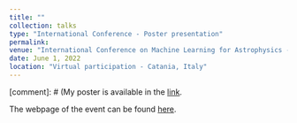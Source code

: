 ```yaml
---
title: ""
collection: talks
type: "International Conference - Poster presentation"
permalink: 
venue: "International Conference on Machine Learning for Astrophysics - ML4Astro"
date: June 1, 2022
location: "Virtual participation - Catania, Italy"
---
```


[comment]: # (My poster is available in the [link](https://indico.ict.inaf.it/event/1692/contributions/11253/attachments/5847/11783/de_santi_poster.pdf).

The webpage of the event can be found [here](https://indico.ict.inaf.it/event/1692/).
